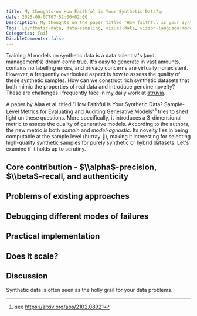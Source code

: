 ```yaml
---
title: My thoughts on How Faithful is Your Synthetic Data?🛸
date: 2025-09-07T07:52:00+02:00
Description: My thoughts on the paper titled 'How faithful is your synthetic data?'.
Tags: [synthetic-data, data-sampling, visual-data, vision-language-models, paper]
Categories: [ai]
DisableComments: false
---
```


Training AI models on synthetic data is a data scientist's (and management's) dream come true. It's easy to generate in vast amounts, contains no labelling errors, and privacy concerns are virtually nonexistent. However, a frequently overlooked aspect is how to assess the quality of these synthetic samples. How can we construct rich synthetic datasets that both mimic the properties of real data and introduce genuine novelty? These are challenges I frequently face in my daily work at [atruvia](https://atruvia.de/).

A paper by Alaa et al. titled "How Faithful is Your Synthetic Data? Sample-Level Metrics for Evaluating and Auditing Generative Models"[^1] tries to shed light on these questions. More specifically, it introduces a 3-dimensional metric to assess the quality of generative models. According to the authors, the new metric is both *domain* and *model-agnostic*. Its novelty lies in being computable at the sample level (hurray 🎉), making it interesting for selecting high-quality synthetic samples for purely synthetic or hybrid datasets. Let's examine if it holds up to scrutiny.

## Core contribution - $\\alpha$-precision, $\\beta$-recall, and authenticity

## Problems of existing approaches

## Debugging different modes of failures

## Practical implementation

## Does it scale?

## Discussion

Synthetic data is often seen as the holly grail for your data problems.

[^1]: see https://arxiv.org/abs/2102.08921
